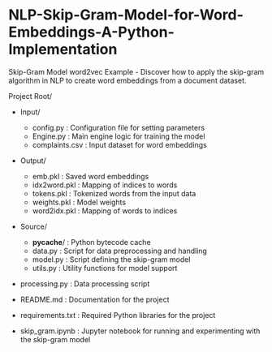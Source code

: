# NLP-Skip-Gram-Model-for-Word-Embeddings-A-Python-Implementation
Skip-Gram Model word2vec Example - Discover how to apply the skip-gram algorithm in NLP to create word embeddings from a document dataset.

Project Root/
- Input/
  - config.py          : Configuration file for setting parameters
  - Engine.py          : Main engine logic for training the model
  - complaints.csv     : Input dataset for word embeddings

- Output/
  - emb.pkl            : Saved word embeddings
  - idx2word.pkl       : Mapping of indices to words
  - tokens.pkl         : Tokenized words from the input data
  - weights.pkl        : Model weights
  - word2idx.pkl       : Mapping of words to indices

- Source/
  - __pycache__/       : Python bytecode cache
  - data.py            : Script for data preprocessing and handling
  - model.py           : Script defining the skip-gram model
  - utils.py           : Utility functions for model support

- processing.py        : Data processing script
- README.md            : Documentation for the project
- requirements.txt     : Required Python libraries for the project
- skip_gram.ipynb      : Jupyter notebook for running and experimenting with the skip-gram model

